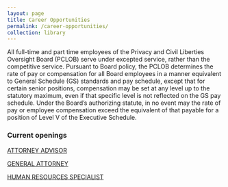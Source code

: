 ```yaml
---
layout: page
title: Career Opportunities
permalink: /career-opportunities/
collection: library
---
```


All full-time and part time employees of the Privacy and Civil Liberties Oversight Board (PCLOB) serve under excepted service, rather than the competitive service. Pursuant to Board policy, the PCLOB determines the rate of pay or compensation for all Board employees in a manner equivalent to General Schedule (GS) standards and pay schedule, except that for certain senior positions, compensation may be set at any level up to the statutory maximum, even if that specific level is not reflected on the GS pay schedule. Under the Board’s authorizing statute, in no event may the rate of pay or employee compensation exceed the equivalent of that payable for a position of Level V of the Executive Schedule.

### Current openings   

[ATTORNEY ADVISOR](https://federalist-proxy.app.cloud.gov/preview/18f/pclob/jobsv2/attorney-advisor/)

[GENERAL ATTORNEY](https://federalist-proxy.app.cloud.gov/preview/18f/pclob/jobsv2/general-attorney/)
 
[HUMAN RESOURCES SPECIALIST ](https://federalist-proxy.app.cloud.gov/preview/18f/pclob/jobsv2/human-resources/)
